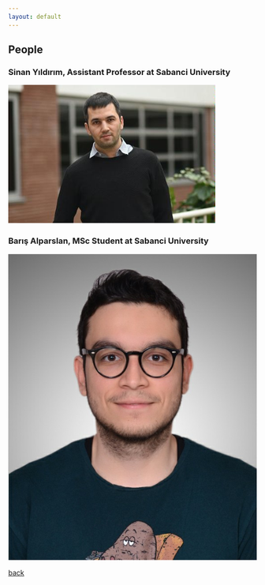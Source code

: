 ```yaml
---
layout: default
---
```


## People

### Sinan Yıldırım, Assistant Professor at Sabanci University
![Branching](/assets/img/Sinan3.jpg)
### Barış Alparslan, MSc Student at Sabanci University
![Branching](/assets/img/Baris.jpg)

[back](./)
